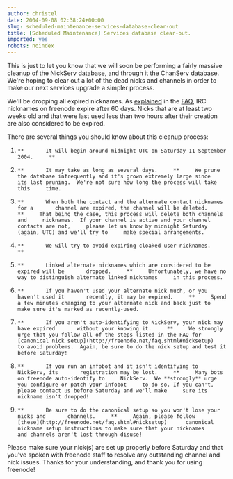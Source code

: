 ```yaml
---
author: christel
date: 2004-09-08 02:38:24+00:00
slug: scheduled-maintenance-services-database-clear-out
title: [Scheduled Maintenance] Services database clear-out.
imported: yes
robots: noindex
---
```

This is just to let you know that we will soon be performing a fairly massive cleanup of the NickServ database, and through it the ChanServ database.  We're hoping to clear out a lot of the dead nicks and channels in order to make our next services upgrade a simpler process.

We'll be dropping all expired nicknames. As  [explained](http://freenode.net/faq.shtml#expirations)  in the  [FAQ](http://freenode.net/faq.shtml),  IRC nicknames on freenode expire after 60 days.  Nicks that are at least two weeks old and that were last used less than two hours after their creation are also considered to be expired.

There are several things you should know about this cleanup process:



	
  1.     **       It will begin around midnight UTC on Saturday 11 September 2004.     **

	
  2.     **       It may take as long as several days.     **     We prune the database infrequently and it's grown extremely large since     its last pruning.  We're not sure how long the process will take this     time.

	
  3.     **       When both the contact and the alternate contact nicknames for a       channel are expired, the channel will be deleted.     **     That being the case, this process will delete both channels and     nicknames.  If your channel is active and your channel contacts are not,     please let us know by midnight Saturday (again, UTC) and we'll try to     make special arrangements.

	
  4.     **       We will try to avoid expiring cloaked user nicknames.     **

	
  5.     **       Linked alternate nicknames which are considered to be expired will be       dropped.     **     Unfortunately, we have no way to distinguish alternate linked nicknames     in this process.

	
  6.     **       If you haven't used your alternate nick much, or you haven't used it       recently, it may be expired.     **     Spend a few minutes changing to your alternate nick and back just to     make sure it's marked as recently-used.

	
  7.     **       If you aren't auto-identifying to NickServ, your nick may have expired       without your knowing it.     **     We strongly urge that you follow all of the steps listed in the FAQ for      [canonical nick setup](http://freenode.net/faq.shtml#nicksetup)      to avoid problems.  Again, be sure to do the nick setup and test it     before Saturday!

	
  8.     **       If you run an infobot and it isn't identifying to NickServ, its       registration may be lost.     **     Many bots on freenode auto-identify to     NickServ.  We **strongly** urge you configure or patch your infobot     to do so. If you can't, please contact us before Saturday and we'll make     sure its nickname isn't dropped!

	
  9.     **       Be sure to do the canonical setup so you won't lose your nicks and       channels.     **     Again, please follow      [these](http://freenode.net/faq.shtml#nicksetup)      canonical nickname setup instructions to make sure that your nicknames     and channels aren't lost through disuse!


Please make sure your nick(s) are set up properly before Saturday and that you've spoken with freenode staff to resolve any outstanding channel and nick issues.  Thanks for your understanding, and thank you for using freenode!
